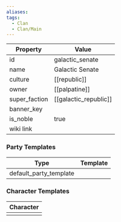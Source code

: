 ```yaml
---
aliases: 
tags:
  - Clan
  - Clan/Main
---
```


| Property      | Value                 |
| ------------- | --------------------- |
| id            | galactic_senate       |
| name          | Galactic Senate       |
| culture       | [[republic]]          |
| owner         | [[palpatine]]         |
| super_faction | [[galactic_republic]] |
| banner_key    |                       |
| is_noble      | true                  |
| wiki link     |                       |

### Party Templates
| Type                   | Template |
| ---------------------- | -------- |
| default_party_template |          |

### Character Templates
| Character |
| :-------: |
|           |